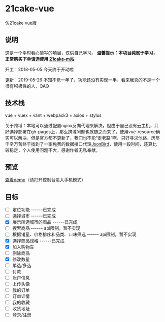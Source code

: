 # 21cake-vue
仿21cake vue版

## 说明

这是一个平时看心情写的项目，仅供自己学习。
**温馨提示：本项目纯属于学习，正常购买下单请选使用   [21cake-m站](https://m.21cake.com/)**

开工：2018-05-05
今天终于开动啦

更新：2019-05-26
不知不觉一年了，功能还没有实现一半，看来我真的不是一个很有积极性的人，QAQ

## 技术栈
vue + vuex + vant + webpack3 + axios + stylus

关于跨域：本地可以通过配置nginx反向代理来解决，但由于自己没有云主机，只好选择部署在gh-pages上，那么跨域问题也就随之而来了，使用vue-resource确实可以解决，但是官方都不更新了，我们也不能“走老路”啊，只好寻求他路，历尽千辛万苦终于找到了一家免费的数据接口代理[JsonBird](https://bird.ioliu.cn/)，使用一段时间，还算比较稳定，个人使用问题不大，感谢作者无私奉献。

## 预览
[查看demo](https://github.com/wangjia06/21cake-vue)（请打开控制台进入手机模式）

<!-- 建议您使用手机扫描下方的二维码
![21cake-qrcode-link](http://i67.tinypic.com/2lifw2u.png) -->

## 目标

- [ ] 定位功能 ------已完成
- [ ] 选择城市 ------已完成
- [x] 展示所选城市的商品 ------已完成
- [ ] 搜索商品 ------ api限制，暂不实现
- [ ] 根据销量、价格排序和品类、口味筛选 ------ api限制，暂不实现
- [x] 选择商品规格  ------已完成
- [x] 加入购物车
- [ ] 删除商品
- [x] 修改数量
- [ ] 单选/多选
- [ ] 付款
- [ ] 账户信息
- [ ] 上传头像
- [ ] 我的订单
- [ ] 订单详情
- [ ] 我的收藏
- [ ] 收货地址
- [ ] 登录/注册